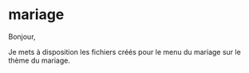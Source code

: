 # mariage
Bonjour,

Je mets à disposition les fichiers créés pour le menu du mariage sur le thème du mariage.
